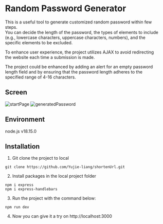 Random Password Generator
===
This is a useful tool to generate customized random password within few steps.  
You can decide the length of the password, the types of elements to include (e.g., lowercase characters, uppercase characters, numbers), and the specific elements to be excluded.

To enhance user experience, the project utilizes AJAX to avoid redirecting the website each time a submission is made.  

The project could be enhanced by adding an alert for an empty password length field and by ensuring that the password length adheres to the specified range of 4-16 characters.
## Screen
![startPage](https://i.imgur.com/YD2I7PJ.png)
![generatedPassword](https://i.imgur.com/tS2wUYJ.png)

## Environment
node.js v18.15.0

## Installation
1. Git clone the project to local
  ```
  git clone https://github.com/Yujie-liang/shortenUrl.git
  ```
2. Install packages in the local project folder
  ```
  npm i express
  npm i express-handlebars
  ```
3. Run the project with the command below:
  ```
  npm run dev
  ```
4. Now you can give it a try on http://localhost:3000
